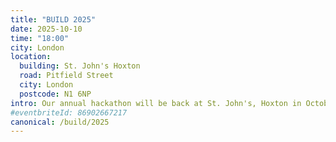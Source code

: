 ```yaml
---
title: "BUILD 2025"
date: 2025-10-10
time: "18:00"
city: London
location:
  building: St. John's Hoxton
  road: Pitfield Street
  city: London
  postcode: N1 6NP
intro: Our annual hackathon will be back at St. John's, Hoxton in October 2024. Save the date and get ready to join a group of missions-minded technologists to share ideas and kick start projects that integrate our Christian faith and technical skill sets.
#eventbriteId: 86902667217
canonical: /build/2025
---
```

